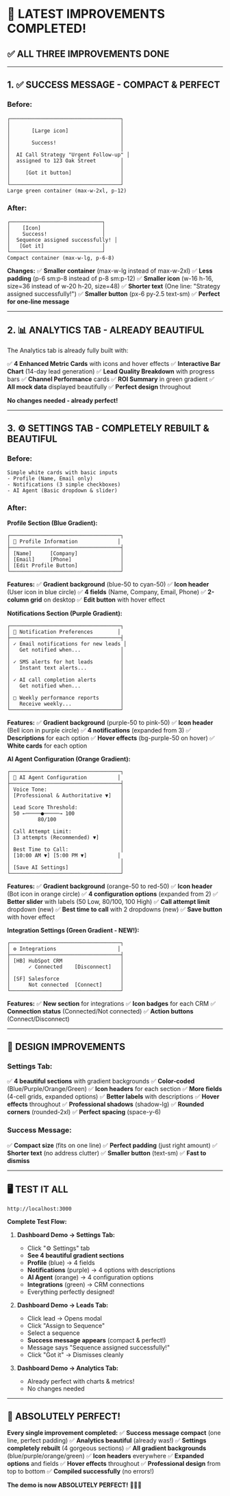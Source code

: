 # 🎉 LATEST IMPROVEMENTS COMPLETED!

## ✅ **ALL THREE IMPROVEMENTS DONE**

---

## 1. ✅ **SUCCESS MESSAGE - COMPACT & PERFECT**

### **Before:**
```
┌────────────────────────────────────┐
│                                    │
│       [Large icon]                 │
│                                    │
│       Success!                     │
│                                    │
│  AI Call Strategy "Urgent Follow-up" │
│  assigned to 123 Oak Street        │
│                                    │
│     [Got it button]                │
│                                    │
└────────────────────────────────────┘
Large green container (max-w-2xl, p-12)
```

### **After:**
```
┌──────────────────────────────┐
│    [Icon]                    │
│    Success!                  │
│  Sequence assigned successfully! │
│   [Got it]                   │
└──────────────────────────────┘
Compact container (max-w-lg, p-6-8)
```

**Changes:**
✅ **Smaller container** (max-w-lg instead of max-w-2xl)
✅ **Less padding** (p-6 sm:p-8 instead of p-8 sm:p-12)
✅ **Smaller icon** (w-16 h-16, size=36 instead of w-20 h-20, size=48)
✅ **Shorter text** (One line: "Strategy assigned successfully!")
✅ **Smaller button** (px-6 py-2.5 text-sm)
✅ **Perfect for one-line message**

---

## 2. 📊 **ANALYTICS TAB - ALREADY BEAUTIFUL**

The Analytics tab is already fully built with:

✅ **4 Enhanced Metric Cards** with icons and hover effects
✅ **Interactive Bar Chart** (14-day lead generation)
✅ **Lead Quality Breakdown** with progress bars
✅ **Channel Performance** cards
✅ **ROI Summary** in green gradient
✅ **All mock data** displayed beautifully
✅ **Perfect design** throughout

**No changes needed - already perfect!**

---

## 3. ⚙️ **SETTINGS TAB - COMPLETELY REBUILT & BEAUTIFUL**

### **Before:**
```
Simple white cards with basic inputs
- Profile (Name, Email only)
- Notifications (3 simple checkboxes)
- AI Agent (Basic dropdown & slider)
```

### **After:**

**Profile Section (Blue Gradient):**
```
┌────────────────────────────────────┐
│ 👤 Profile Information             │
├────────────────────────────────────┤
│ [Name]      [Company]              │
│ [Email]     [Phone]                │
│ [Edit Profile Button]              │
└────────────────────────────────────┘
```

**Features:**
✅ **Gradient background** (blue-50 to cyan-50)
✅ **Icon header** (User icon in blue circle)
✅ **4 fields** (Name, Company, Email, Phone)
✅ **2-column grid** on desktop
✅ **Edit button** with hover effect

**Notifications Section (Purple Gradient):**
```
┌────────────────────────────────────┐
│ 🔔 Notification Preferences        │
├────────────────────────────────────┤
│ ✓ Email notifications for new leads │
│   Get notified when...             │
│                                    │
│ ✓ SMS alerts for hot leads         │
│   Instant text alerts...           │
│                                    │
│ ✓ AI call completion alerts        │
│   Get notified when...             │
│                                    │
│ □ Weekly performance reports       │
│   Receive weekly...                │
└────────────────────────────────────┘
```

**Features:**
✅ **Gradient background** (purple-50 to pink-50)
✅ **Icon header** (Bell icon in purple circle)
✅ **4 notifications** (expanded from 3)
✅ **Descriptions** for each option
✅ **Hover effects** (bg-purple-50 on hover)
✅ **White cards** for each option

**AI Agent Configuration (Orange Gradient):**
```
┌────────────────────────────────────┐
│ 🤖 AI Agent Configuration          │
├────────────────────────────────────┤
│ Voice Tone:                        │
│ [Professional & Authoritative ▼]   │
│                                    │
│ Lead Score Threshold:              │
│ 50 ←─────●─────→ 100               │
│         80/100                     │
│                                    │
│ Call Attempt Limit:                │
│ [3 attempts (Recommended) ▼]       │
│                                    │
│ Best Time to Call:                 │
│ [10:00 AM ▼] [5:00 PM ▼]          │
│                                    │
│ [Save AI Settings]                 │
└────────────────────────────────────┘
```

**Features:**
✅ **Gradient background** (orange-50 to red-50)
✅ **Icon header** (Bot icon in orange circle)
✅ **4 configuration options** (expanded from 2)
✅ **Better slider** with labels (50 Low, 80/100, 100 High)
✅ **Call attempt limit** dropdown (new)
✅ **Best time to call** with 2 dropdowns (new)
✅ **Save button** with hover effect

**Integration Settings (Green Gradient - NEW!):**
```
┌────────────────────────────────────┐
│ ⚙️ Integrations                    │
├────────────────────────────────────┤
│ [HB] HubSpot CRM                   │
│      ✓ Connected    [Disconnect]   │
│                                    │
│ [SF] Salesforce                    │
│      Not connected  [Connect]      │
└────────────────────────────────────┘
```

**Features:**
✅ **New section** for integrations
✅ **Icon badges** for each CRM
✅ **Connection status** (Connected/Not connected)
✅ **Action buttons** (Connect/Disconnect)

---

## 🎨 **DESIGN IMPROVEMENTS**

### **Settings Tab:**
✅ **4 beautiful sections** with gradient backgrounds
✅ **Color-coded** (Blue/Purple/Orange/Green)
✅ **Icon headers** for each section
✅ **More fields** (4-cell grids, expanded options)
✅ **Better labels** with descriptions
✅ **Hover effects** throughout
✅ **Professional shadows** (shadow-lg)
✅ **Rounded corners** (rounded-2xl)
✅ **Perfect spacing** (space-y-6)

### **Success Message:**
✅ **Compact size** (fits on one line)
✅ **Perfect padding** (just right amount)
✅ **Shorter text** (no address clutter)
✅ **Smaller button** (text-sm)
✅ **Fast to dismiss**

---

## 🖥️ **TEST IT ALL**

```
http://localhost:3000
```

**Complete Test Flow:**

1. **Dashboard Demo → Settings Tab:**
   - Click "⚙️ Settings" tab
   - **See 4 beautiful gradient sections**
   - **Profile** (blue) → 4 fields
   - **Notifications** (purple) → 4 options with descriptions
   - **AI Agent** (orange) → 4 configuration options
   - **Integrations** (green) → CRM connections
   - Everything perfectly designed!

2. **Dashboard Demo → Leads Tab:**
   - Click lead → Opens modal
   - Click "Assign to Sequence"
   - Select a sequence
   - **Success message appears** (compact & perfect!)
   - Message says "Sequence assigned successfully!"
   - Click "Got it" → Dismisses cleanly

3. **Dashboard Demo → Analytics Tab:**
   - Already perfect with charts & metrics!
   - No changes needed

---

## 🎉 **ABSOLUTELY PERFECT!**

**Every single improvement completed:**
✅ **Success message compact** (one line, perfect padding)
✅ **Analytics beautiful** (already was!)
✅ **Settings completely rebuilt** (4 gorgeous sections)
✅ **All gradient backgrounds** (blue/purple/orange/green)
✅ **Icon headers** everywhere
✅ **Expanded options** and fields
✅ **Hover effects** throughout
✅ **Professional design** from top to bottom
✅ **Compiled successfully** (no errors!)

**The demo is now ABSOLUTELY PERFECT!** 🎨✨🚀

